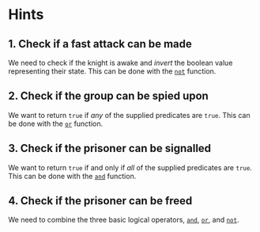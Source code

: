 # Hints

## 1. Check if a fast attack can be made

We need to check if the knight is awake and _invert_ the boolean value representing their state. This can be done with the [`not`][not] function.

## 2. Check if the group can be spied upon

We want to return `true` if _any_ of the supplied predicates are `true`. This can be done with the [`or`][or] function.

## 3. Check if the prisoner can be signalled

We want to return `true` if and only if _all_ of the supplied predicates are `true`. This can be done with the [`and`][and] function.

## 4. Check if the prisoner can be freed

We need to combine the three basic logical operators, [`and`][and], [`or`][or], and [`not`][not].

[not]: https://clojuredocs.org/clojure.core/not
[or]: https://clojuredocs.org/clojure.core/or
[and]: https://clojuredocs.org/clojure.core/and
